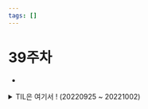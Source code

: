 ```yaml
---
tags: []
---
```


# 39주차


- 


<details>
<summary>TIL은 여기서 ! (20220925 ~ 20221002)</summary>


[220925](/today/220925)

[220926](/today/220926)

[220927](/today/220927)

[220928](/today/220928)

[220929](/today/220929)

[220930](/today/220930)

[221001](/today/221001)

[221002](/today/221002)

</details>